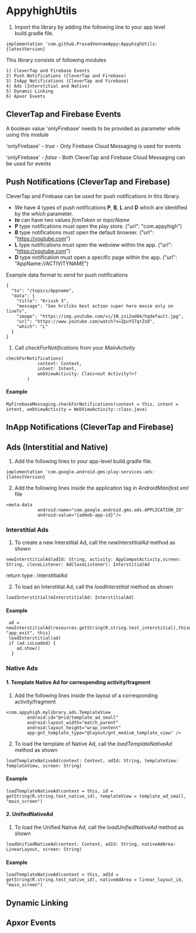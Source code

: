 # AppyhighUtils


1. Import the library by adding the following line to your app level build.gradle file.
```
implementation 'com.github.PrasadVennamAppy:AppyhighUtils:{latestVersion}
```
This library consists of following modules

    1) CleverTap and Firebase Events
    2) Push Notifications (CleverTap and Firebase)
    3) InApp Notifications (CleverTap and Firebase)
    4) Ads (Interstitial and Native)
    5) Dynamic Linking
    6) Apxor Events
  
## CleverTap and Firebase Events

A boolean value 'onlyFirebase' needs to be provided as parameter while using this module

'onlyFirebase'  - *true*  - Only Firebase Cloud Messaging is used for events

'onlyFirebase'  - *false* - Both CleverTap and Firebase Cloud Messaging can be used for events

## Push Notifications (CleverTap and Firebase)

CleverTap and Firebase can be used for push notifications in this library.

* We have 4 types of push notifications **P**, **B**, **L** and **D** which are identified by the *which* parameter.
* ***to*** can have two values *fcmToken* or *topicName*
* **P** type notifications must open the play store. ("url": "com.appyhigh")
* **B** type notifications must open the default browser. ("url": "https://youtube.com")
* **L** type notifications must open the webview within the app. ("url": "https://youtube.com")
* **D** type notification must open a specific page within the app. ("url": "AppName://ACTIVITYNAME")

Example data format to send for push notifications
```
{
  "to": "/topics/Appname",
  "data": {
    "title": "Krissh 3",
    "message": "See hritiks best action super hero movie only on liveTv",
    "image": "https://img.youtube.com/vi/1N_zzi2ad04/hqdefault.jpg",
    "url": "https://www.youtube.com/watch?v=ZpuY57qrZs8",
    "which": "L"
  }
}
```

1. Call *checkForNotifications* from your *MainActivity*
```
checkForNotifications(
            context: Context,
            intent: Intent,
            webViewActivity: Class<out Activity?>?
        )
```

#### Example
```
MyFirebaseMessaging.checkForNotifications(context = this, intent = intent, webViewActivity = WebViewActivity::class.java)
```


## InApp Notifications (CleverTap and Firebase)

## Ads (Interstitial and Native)

1. Add the following lines to your app-level build.gradle file.
```
implementation 'com.google.android.gms:play-services-ads:{latestVersion}
```
2. Add the following lines inside the application tag in *AndroidManifest.xml* file
```
<meta-data
            android:name="com.google.android.gms.ads.APPLICATION_ID"
            android:value="{admob-app-id}"/>
```

### Interstitial Ads

1. To create a new Interstitial Ad, call the *newInterstitialAd* method as shown

```
newInterstitialAd(adId: String, activity: AppCompatActivity,screen: String, closeListener: AdCloseListener): InterstitialAd
```
return type : InterstitialAd


2. To load an Interstitial Ad, call the *loadInterstitial* method as shown

```
loadInterstitial(mInterstitialAd: InterstitialAd)
```
#### Example
```
 ad = newInterstitialAd(resources.getString(R.string.test_interstitial),this@MainActivity, "app_exit", this)
 loadInterstitial(ad)
 if (ad.isLoaded) {
    ad.show()
  }
```

### Native Ads

#### 1. Template Native Ad for corresponding activity/fragment
1. Add the following lines inside the layout of a corresponding activity/fragment
```
<com.appyhigh.mylibrary.ads.TemplateView
        android:id="@+id/template_ad_small"
        android:layout_width="match_parent"
        android:layout_height="wrap_content"
        app:gnt_template_type="@layout/gnt_medium_template_view" />
```

2. To load the template of Native Ad, call the *loadTemplateNativeAd* method as shown
```
loadTemplateNativeAd(context: Context, adId: String, templateView: TemplateView, screen: String)
```
#### Example
```
loadTemplateNativeAd(context = this, id = getString(R.string.test_native_id), templateView = template_ad_small, "main_screen")
```
#### 2. UnifiedNativeAd
1. To load the Unified Native Ad, call the *loadUnifiedNativeAd* method as shown
```
loadUnifiedNativeAd(context: Context, adId: String, nativeAdArea: LinearLayout, screen: String)
```
#### Example
```
loadTemplateNativeAd(context = this, adId = getString(R.string.test_native_id), nativeAdArea = linear_layout_id, "main_screen")
```
## Dynamic Linking


## Apxor Events
